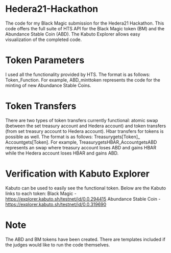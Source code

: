 # Hedera21-Hackathon
The code for my Black Magic submission for the Hedera21 Hackathon. This code offers the full suite of HTS API for the Black Magic token (BM) and the Abundance Stable Coin (ABD). The Kabuto Explorer allows easy visualization of the completed code.

# Token Parameters
I used all the functionality provided by HTS. The format is as follows: Token_Function. For example, ABD_minttoken represents the code for the minting of new Abundance Stable Coins.

# Token Transfers
There are two types of token transfers currently functional: atomic swap (between the set treasury account and Hedera account) and token transfers (from set treasury account to Hedera account). Hbar transfers for tokens is possible as well. The format is as follows: Treasurygets[Token]_ Accountgets[Token]. For example, TreasurygetsHBAR_AccountgetsABD represents an swap where treasury account loses ABD and gains HBAR while the Hedera account loses HBAR and gains ABD.

# Verification with Kabuto Explorer
Kabuto can be used to easily see the functional token. Below are the Kabuto links to each token:
Black Magic - https://explorer.kabuto.sh/testnet/id/0.0.294415
Abundance Stable Coin - https://explorer.kabuto.sh/testnet/id/0.0.319690

# Note
The ABD and BM tokens have been created. There are templates included if the judges would like to run the code themselves.
